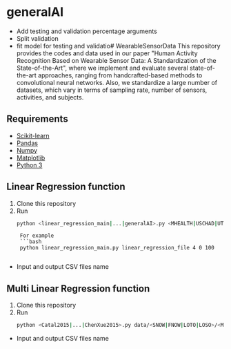 # generalAI
- Add testing and validation percentage arguments
- Split validation
- fit model for testing and validatio# WearableSensorData
This repository provides the codes and data used in our paper "Human Activity Recognition Based on Wearable Sensor Data: A Standardization of the State-of-the-Art", where we implement and evaluate several state-of-the-art approaches, ranging from handcrafted-based methods to convolutional neural networks. Also, we standardize a large number of datasets, which vary in terms of sampling rate, number of sensors, activities, and subjects.

## Requirements

- [Scikit-learn](http://scikit-learn.org/stable/)
- [Pandas](https://pandas.pydata.org/)
- [Numpy](https://numpy.org/)
- [Matplotlib](https://matplotlib.org/)
- [Python 3](https://www.python.org/)

## Linear Regression function
1. Clone this repository
2. Run
    ```bash
    python <linear_regression_main|...|generalAI>.py <MHEALTH|USCHAD|UTD-MHAD1_1s|UTD-MHAD2_1s|WHARF|WISDM>.csv
    ```
        For example
        ```bash
        python linear_regression_main.py linear_regression_file 4 0 100
    ```

- Input and output CSV files name

## Multi Linear Regression function
1. Clone this repository
2. Run
    ```bash
    python <Catal2015|...|ChenXue2015>.py data/<SNOW|FNOW|LOTO|LOSO>/<MHEALTH|USCHAD|UTD-MHAD1_1s|UTD-MHAD2_1s|WHARF|WISDM>.npz
    ```

- Input and output CSV files name
